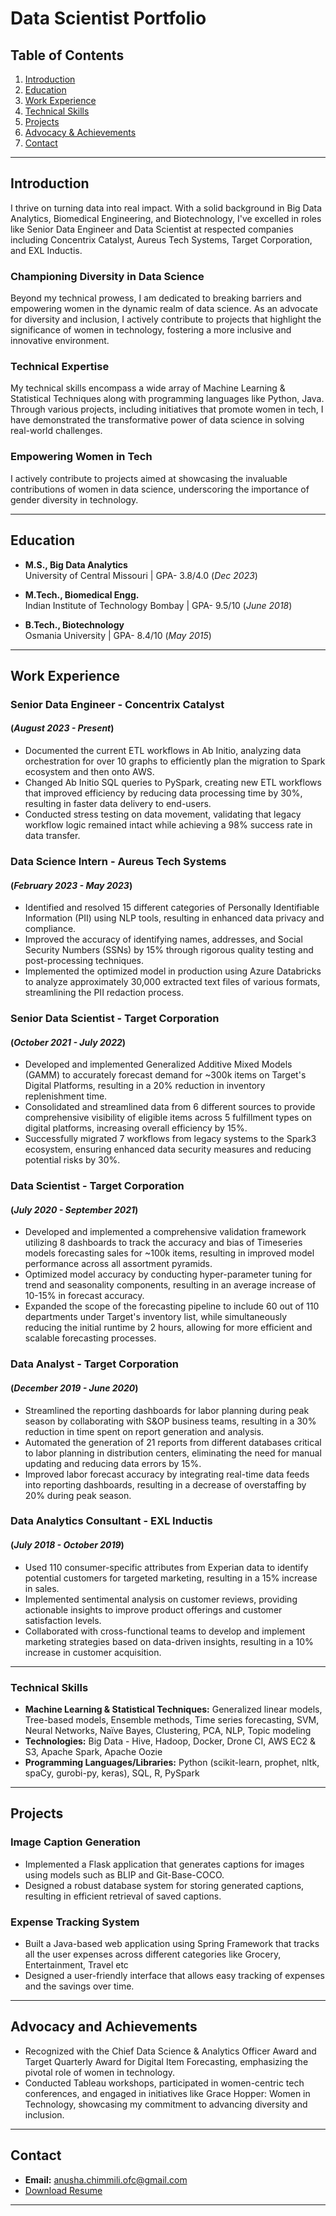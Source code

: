 # Data Scientist Portfolio

## Table of Contents
1. [Introduction](#introduction)
2. [Education](#education)
3. [Work Experience](#work-experience)
4. [Technical Skills](#technical-skills)
5. [Projects](#projects)
6. [Advocacy & Achievements](#advocacy-and-achievements)
7. [Contact](#contact)

---

## Introduction
I thrive on turning data into real impact. With a solid background in Big Data Analytics, Biomedical Engineering, and Biotechnology, I've excelled in roles like Senior Data Engineer and Data Scientist at respected companies including Concentrix Catalyst, Aureus Tech Systems, Target Corporation, and EXL Inductis.

### Championing Diversity in Data Science
Beyond my technical prowess, I am dedicated to breaking barriers and empowering women in the dynamic realm of data science. As an advocate for diversity and inclusion, I actively contribute to projects that highlight the significance of women in technology, fostering a more inclusive and innovative environment.

### Technical Expertise
My technical skills encompass a wide array of Machine Learning & Statistical Techniques along with programming languages like Python, Java. Through various projects, including initiatives that promote women in tech, I have demonstrated the transformative power of data science in solving real-world challenges.

### Empowering Women in Tech
I actively contribute to projects aimed at showcasing the invaluable contributions of women in data science, underscoring the importance of gender diversity in technology.


---

## Education
- **M.S., Big Data Analytics**  
  University of Central Missouri | GPA- 3.8/4.0 (_Dec 2023_)

- **M.Tech., Biomedical Engg.**  
  Indian Institute of Technology Bombay | GPA- 9.5/10 (_June 2018_)

- **B.Tech., Biotechnology**  
  Osmania University | GPA- 8.4/10 (_May 2015_)

---

## Work Experience

### Senior Data Engineer - Concentrix Catalyst 
#### (_August 2023 - Present_)
- Documented the current ETL workflows in Ab Initio, analyzing data orchestration for over 10 graphs to efficiently plan the migration to Spark ecosystem and then onto AWS.
- Changed Ab Initio SQL queries to PySpark, creating new ETL workflows that improved efficiency by reducing data processing time by 30%, resulting in faster data delivery to end-users.
- Conducted stress testing on data movement, validating that legacy workflow logic remained intact while achieving a 98% success rate in data transfer.

### Data Science Intern - Aureus Tech Systems 
#### (_February 2023 - May 2023_)
- Identified and resolved 15 different categories of Personally Identifiable Information (PII) using NLP tools, resulting in enhanced data privacy and compliance.
- Improved the accuracy of identifying names, addresses, and Social Security Numbers (SSNs) by 15% through rigorous quality testing and post-processing techniques.
- Implemented the optimized model in production using Azure Databricks to analyze approximately 30,000 extracted text files of various formats, streamlining the PII redaction process.

### Senior Data Scientist - Target Corporation 
#### (_October 2021 - July 2022_)
- Developed and implemented Generalized Additive Mixed Models (GAMM) to accurately forecast demand for ~300k items on Target's Digital Platforms, resulting in a 20% reduction in inventory replenishment time.
- Consolidated and streamlined data from 6 different sources to provide comprehensive visibility of eligible items across 5 fulfillment types on digital platforms, increasing overall efficiency by 15%.
- Successfully migrated 7 workflows from legacy systems to the Spark3 ecosystem, ensuring enhanced data security measures and reducing potential risks by 30%.

### Data Scientist - Target Corporation 
#### (_July 2020 - September 2021_)
- Developed and implemented a comprehensive validation framework utilizing 8 dashboards to track the accuracy and bias of Timeseries models forecasting sales for ~100k items, resulting in improved model performance across all assortment pyramids.
- Optimized model accuracy by conducting hyper-parameter tuning for trend and seasonality components, resulting in an average increase of 10-15% in forecast accuracy.
- Expanded the scope of the forecasting pipeline to include 60 out of 110 departments under Target's inventory list, while simultaneously reducing the initial runtime by 2 hours, allowing for more efficient and scalable forecasting processes.

### Data Analyst - Target Corporation 
#### (_December 2019 - June 2020_)
- Streamlined the reporting dashboards for labor planning during peak season by collaborating with S&OP business teams, resulting in a 30% reduction in time spent on report generation and analysis.
- Automated the generation of 21 reports from different databases critical to labor planning in distribution centers, eliminating the need for manual updating and reducing data errors by 15%.
- Improved labor forecast accuracy by integrating real-time data feeds into reporting dashboards, resulting in a decrease of overstaffing by 20% during peak season.

### Data Analytics Consultant - EXL Inductis 
#### (_July 2018 - October 2019_)
- Used 110 consumer-specific attributes from Experian data to identify potential customers for targeted marketing, resulting in a 15% increase in sales.
- Implemented sentimental analysis on customer reviews, providing actionable insights to improve product offerings and customer satisfaction levels.
- Collaborated with cross-functional teams to develop and implement marketing strategies based on data-driven insights, resulting in a 10% increase in customer acquisition.

---

### Technical Skills
- **Machine Learning & Statistical Techniques:** Generalized linear models, Tree-based models, Ensemble methods, Time series forecasting, SVM, Neural Networks, Naïve Bayes, Clustering, PCA, NLP, Topic modeling
- **Technologies:** Big Data - Hive, Hadoop, Docker, Drone CI, AWS EC2 & S3, Apache Spark, Apache Oozie
- **Programming Languages/Libraries:** Python (scikit-learn, prophet, nltk, spaCy, gurobi-py, keras), SQL, R, PySpark

---

## Projects

### Image Caption Generation
- Implemented a Flask application that generates captions for images using models such as BLIP and Git-Base-COCO.
- Designed a robust database system for storing generated captions, resulting in efficient retrieval of saved captions.

### Expense Tracking System
- Built a Java-based web application using Spring Framework that tracks all the user expenses across different categories like Grocery, Entertainment, Travel etc 
- Designed a user-friendly interface that allows easy tracking of expenses and the savings over time.

---

## Advocacy and Achievements
- Recognized with the Chief Data Science & Analytics Officer Award and Target Quarterly Award for Digital Item Forecasting, emphasizing the pivotal role of women in technology.
- Conducted Tableau workshops, participated in women-centric tech conferences, and engaged in initiatives like Grace Hopper: Women in Technology, showcasing my commitment to advancing diversity and inclusion.

---

## Contact
- **Email:** anusha.chimmili.ofc@gmail.com
- [Download Resume](/assets/resume/resume.pdf)

---
